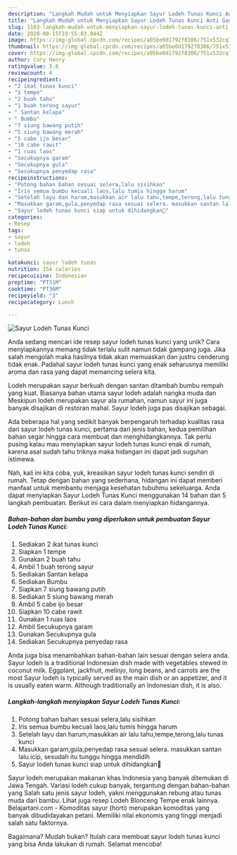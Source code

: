 ```yaml
---
description: "Langkah Mudah untuk Menyiapkan Sayur Lodeh Tunas Kunci Anti Gagal"
title: "Langkah Mudah untuk Menyiapkan Sayur Lodeh Tunas Kunci Anti Gagal"
slug: 1103-langkah-mudah-untuk-menyiapkan-sayur-lodeh-tunas-kunci-anti-gagal
date: 2020-08-15T19:55:03.044Z
image: https://img-global.cpcdn.com/recipes/a05be0d1792f8306/751x532cq70/sayur-lodeh-tunas-kunci-foto-resep-utama.jpg
thumbnail: https://img-global.cpcdn.com/recipes/a05be0d1792f8306/751x532cq70/sayur-lodeh-tunas-kunci-foto-resep-utama.jpg
cover: https://img-global.cpcdn.com/recipes/a05be0d1792f8306/751x532cq70/sayur-lodeh-tunas-kunci-foto-resep-utama.jpg
author: Cory Henry
ratingvalue: 3.8
reviewcount: 4
recipeingredient:
- "2 ikat tunas kunci"
- "1 tempe"
- "2 buah tahu"
- "1 buah terong sayur"
- " Santan kelapa"
- " Bumbu"
- "7 siung bawang putih"
- "5 siung bawang merah"
- "5 cabe ijo besar"
- "10 cabe rawit"
- "1 ruas laos"
- "Secukupnya garam"
- "Secukupnya gula"
- "Secukupnya penyedap rasa"
recipeinstructions:
- "Potong bahan bahan sesuai selera,lalu sisihkan"
- "Iris semua bumbu kecuali laos,lalu tumis hingga harum"
- "Setelah layu dan harum,masukkan air lalu tahu,tempe,terong,lalu tunas kunci"
- "Masukkan garam,gula,penyedap rasa sesuai selera. masukkan santan lalu icip, sesudah itu tunggu hingga mendidih"
- "Sayur lodeh tunas kunci siap untuk dihidangkan🥰"
categories:
- Resep
tags:
- sayur
- lodeh
- tunas

katakunci: sayur lodeh tunas 
nutrition: 154 calories
recipecuisine: Indonesian
preptime: "PT31M"
cooktime: "PT36M"
recipeyield: "3"
recipecategory: Lunch

---
```



![Sayur Lodeh Tunas Kunci](https://img-global.cpcdn.com/recipes/a05be0d1792f8306/751x532cq70/sayur-lodeh-tunas-kunci-foto-resep-utama.jpg)

Anda sedang mencari ide resep sayur lodeh tunas kunci yang unik? Cara menyiapkannya memang tidak terlalu sulit namun tidak gampang juga. Jika salah mengolah maka hasilnya tidak akan memuaskan dan justru cenderung tidak enak. Padahal sayur lodeh tunas kunci yang enak seharusnya memiliki aroma dan rasa yang dapat memancing selera kita.

Lodeh merupakan sayur berkuah dengan santan ditambah bumbu rempah yang kuat. Biasanya bahan utama sayur lodeh adalah nangka muda dan Meskipun lodeh merupakan sayur ala rumahan, namun sayur ini juga banyak disajikan di restoran mahal. Sayur lodeh juga pas disajikan sebagai.

Ada beberapa hal yang sedikit banyak berpengaruh terhadap kualitas rasa dari sayur lodeh tunas kunci, pertama dari jenis bahan, kedua pemilihan bahan segar hingga cara membuat dan menghidangkannya. Tak perlu pusing kalau mau menyiapkan sayur lodeh tunas kunci enak di rumah, karena asal sudah tahu triknya maka hidangan ini dapat jadi suguhan istimewa.


Nah, kali ini kita coba, yuk, kreasikan sayur lodeh tunas kunci sendiri di rumah. Tetap dengan bahan yang sederhana, hidangan ini dapat memberi manfaat untuk membantu menjaga kesehatan tubuhmu sekeluarga. Anda dapat menyiapkan Sayur Lodeh Tunas Kunci menggunakan 14 bahan dan 5 langkah pembuatan. Berikut ini cara dalam menyiapkan hidangannya.

<!--inarticleads1-->

##### Bahan-bahan dan bumbu yang diperlukan untuk pembuatan Sayur Lodeh Tunas Kunci:

1. Sediakan 2 ikat tunas kunci
1. Siapkan 1 tempe
1. Gunakan 2 buah tahu
1. Ambil 1 buah terong sayur
1. Sediakan  Santan kelapa
1. Sediakan  Bumbu
1. Siapkan 7 siung bawang putih
1. Sediakan 5 siung bawang merah
1. Ambil 5 cabe ijo besar
1. Siapkan 10 cabe rawit
1. Gunakan 1 ruas laos
1. Ambil Secukupnya garam
1. Gunakan Secukupnya gula
1. Sediakan Secukupnya penyedap rasa


Anda juga bisa menambahkan bahan-bahan lain sesuai dengan selera anda. Sayur lodeh is a traditional Indonesian dish made with vegetables stewed in coconut milk. Eggplant, jackfruit, melinjo, long beans, and carrots are the most Sayur lodeh is typically served as the main dish or an appetizer, and it is usually eaten warm. Although traditionally an Indonesian dish, it is also. 

<!--inarticleads2-->

##### Langkah-langkah menyiapkan Sayur Lodeh Tunas Kunci:

1. Potong bahan bahan sesuai selera,lalu sisihkan
1. Iris semua bumbu kecuali laos,lalu tumis hingga harum
1. Setelah layu dan harum,masukkan air lalu tahu,tempe,terong,lalu tunas kunci
1. Masukkan garam,gula,penyedap rasa sesuai selera. masukkan santan lalu icip, sesudah itu tunggu hingga mendidih
1. Sayur lodeh tunas kunci siap untuk dihidangkan🥰


Sayur lodeh merupakan makanan khas Indonesia yang banyak ditemukan di Jawa Tengah. Variasi lodeh cukup banyak, tergantung dengan bahan-bahan yang Salah satu jenis sayur lodeh, yakni menggunakan rebung atau tunas muda dari bambu. Lihat juga resep Lodeh Blonceng Tempe enak lainnya. Belajartani.com - Komoditas sayur (horti) merupakan komoditas yang banyak dibudidayakan petani. Memiliki nilai ekonomis yang tinggi menjadi salah satu faktornya. 

Bagaimana? Mudah bukan? Itulah cara membuat sayur lodeh tunas kunci yang bisa Anda lakukan di rumah. Selamat mencoba!
